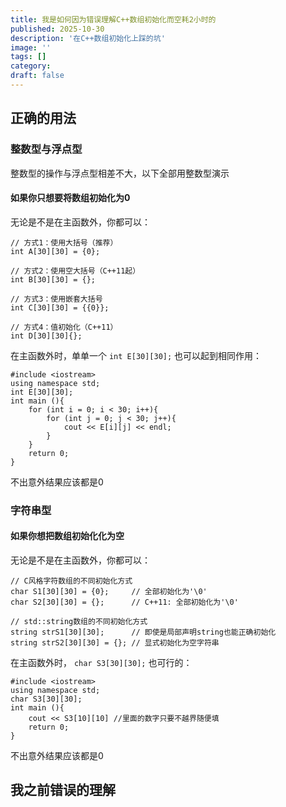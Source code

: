 ```yaml
---
title: 我是如何因为错误理解C++数组初始化而空耗2小时的
published: 2025-10-30
description: '在C++数组初始化上踩的坑'
image: ''
tags: []
category: 
draft: false
---
```


## 正确的用法  

### 整数型与浮点型  

整数型的操作与浮点型相差不大，以下全部用整数型演示  

#### 如果你只想要将数组初始化为0  

无论是不是在主函数外，你都可以：

    // 方式1：使用大括号（推荐）
    int A[30][30] = {0};

    // 方式2：使用空大括号（C++11起）
    int B[30][30] = {};

    // 方式3：使用嵌套大括号
    int C[30][30] = {{0}};

    // 方式4：值初始化（C++11）
    int D[30][30]{};
在主函数外时，单单一个 `int E[30][30];` 也可以起到相同作用：

    #include <iostream>
    using namespace std;
    int E[30][30];
    int main (){
        for (int i = 0; i < 30; i++){
            for (int j = 0; j < 30; j++){
                cout << E[i][j] << endl;
            }
        }
        return 0;
    }
不出意外结果应该都是0  

### 字符串型

#### 如果你想把数组初始化化为空  

无论是不是在主函数外，你都可以：

    // C风格字符数组的不同初始化方式
    char S1[30][30] = {0};     // 全部初始化为'\0'
    char S2[30][30] = {};      // C++11: 全部初始化为'\0'
    
    // std::string数组的不同初始化方式
    string strS1[30][30];      // 即使是局部声明string也能正确初始化
    string strS2[30][30] = {}; // 显式初始化为空字符串

在主函数外时， `char S3[30][30];` 也可行的：  

    #include <iostream>
    using namespace std;
    char S3[30][30];
    int main (){
        cout << S3[10][10] //里面的数字只要不越界随便填
        return 0;
    }
不出意外结果应该都是0  

## 我之前错误的理解
